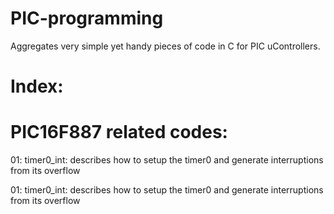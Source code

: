 # PIC-programming
Aggregates very simple yet handy pieces of code in C for PIC uControllers. 

# Index:
  # PIC16F887 related codes: 
  01: timer0_int: describes how to setup the timer0 and generate interruptions from its overflow 
   
01: timer0_int: describes how to setup the timer0 and generate interruptions from its overflow 
